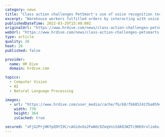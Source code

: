```yaml
---
category: news
title: "Class action challenges PetSmart's use of voice recognition tech"
excerpt: "Warehouse workers fulfilled orders by interacting with voice recognition software, but the employer failed to properly notify them, the complaint alleged."
publishedDateTime: 2022-03-29T15:40:00Z
originalUrl: "https://www.hrdive.com/news/class-action-challenges-petsmarts-use-of-voice-recognition-tech/621057/"
webUrl: "https://www.hrdive.com/news/class-action-challenges-petsmarts-use-of-voice-recognition-tech/621057/"
type: article
quality: 26
heat: 26
published: false

provider:
  name: HR Dive
  domain: hrdive.com

topics:
  - Computer Vision
  - AI
  - Natural Language Processing

images:
  - url: "https://www.hrdive.com/user_media/cache/fb/68/fb685241fba059452774030029a8d7fb.jpg"
    width: 770
    height: 364
    isCached: true

secured: "xFjG2P+jHKYpQ9YI9C/cAGidxXo2FwWdc9ZeqVnsSdA9JWZTc9Hb9rxlio6xiQwPhzDvXhtGdl8G8DWoepGhvHJFHVKPRLCWKetscau2B26PlpZ6GRpQtMmfPg8ycKNeRQUou9rJpPykHKImZQKFT/4rAAhpGXKYQbh7SMkkpFBVKLn8AS8lNzfurzgAx4jZe5ph6e7DZr/n9CmgrwIqFVL/VVxIuucwnyVEp9iWdJahNc2SAyZd073jxO4760srMMsV3dUMeey8NIqGDX2UgzrQnHHw/f0qkHAHFW06YpW92XfkUKyIoDOxCGpVwuH31TdXvev9la/DwR5wDW2imsxrazx4Rkgd9ojphBfPikA=;Gz5QETK6eWWdLG8NAvBnCg=="
---
```


